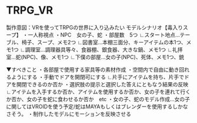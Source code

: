 # TRPG_VR
製作意図：VRを使ってTRPGの世界に入り込みたい
モデルシナリオ【毒入りスープ】
・一人称視点
・NPC　女の子、蛇
・部屋数　5つ 
∟スタート地点…テーブル、椅子、スープ、メモ2つ 
∟図書室…本棚三面分、キーアイテムの本1つ、メモ1つ
∟調理室…調理器具等々、食器棚、銀食器、大きな鍋、メモ1つ
∟礼拝室…蛇(NPC)、像、メモ1つ
∟下僕の部屋…女の子(NPC)、死体、メモ1つ、銃

▼すべきこと
・各部屋で使用する家具等の素材作成
・空間内で自由に動き回れるようにする
・手動でドアを開閉可にする
∟片手にアイテムを持ち、片手でドアを開閉できるのか否か
・選択肢の提示と選択した答えにともなう結果の反映
∟アイテムを入手するか否か、アイテムを使用するか否か、女の子を連れて行くか否か、女の子を蛇に食わせるか否か　etc
・女の子、蛇のモデル作成…女の子に関してはVROIDを使う予定/蛇はMAYAもしくはブレンダーを使用するしかなさそう。
・制作したモデルにモーションを反映させる
